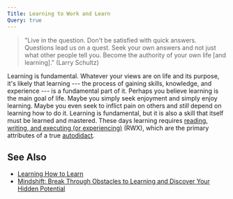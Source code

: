 ```yaml
---
Title: Learning to Work and Learn
Query: true
---
```


> "Live in the question. Don't be satisfied with quick answers. Questions lead us on a quest. Seek your own answers and not just what other people tell you. Become the authority of your own life [and learning]." (Larry Schultz)

Learning is fundamental. Whatever your views are on life and its purpose, it's likely that learning --- the process of gaining skills, knowledge, and experience --- is a fundamental part of it. Perhaps you believe learning is the main goal of life. Maybe you simply seek enjoyment and simply enjoy learning. Maybe you even seek to inflict pain on others and *still* depend on learning how to do it. Learning is fundamental, but it is also a skill that itself must be learned and mastered. These days learning requires [reading, writing, and executing (or experiencing)](/what/rwx/) (RWX), which are the primary attributes of a true [autodidact](/what/autodidact/).

## See Also

* [Learning How to Learn](https://www.coursera.org/learn/learning-how-to-learn)
* [Mindshift: Break Through Obstacles to Learning and Discover Your Hidden Potential](https://www.coursera.org/learn/mindshift)


